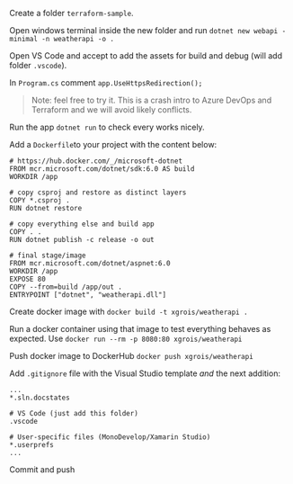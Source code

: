 Create a folder `terraform-sample`.

Open windows terminal inside the new folder and run `dotnet new webapi -minimal -n weatherapi -o .`

Open VS Code and accept to add the assets for build and debug (will add folder `.vscode`).

In `Program.cs` comment `app.UseHttpsRedirection();`

> Note: feel free to try it. This is a crash intro to Azure DevOps and Terraform and we will avoid likely conflicts.

Run the app `dotnet run` to check every works nicely.

Add a `Dockerfile`to your project with the content below:

```
# https://hub.docker.com/_/microsoft-dotnet
FROM mcr.microsoft.com/dotnet/sdk:6.0 AS build
WORKDIR /app

# copy csproj and restore as distinct layers
COPY *.csproj .
RUN dotnet restore

# copy everything else and build app
COPY . .
RUN dotnet publish -c release -o out

# final stage/image
FROM mcr.microsoft.com/dotnet/aspnet:6.0
WORKDIR /app
EXPOSE 80
COPY --from=build /app/out .
ENTRYPOINT ["dotnet", "weatherapi.dll"]
```

Create docker image with `docker build -t xgrois/weatherapi .`

Run a docker container using that image to test everything behaves as expected. Use `docker run --rm -p 8080:80 xgrois/weatherapi`

Push docker image to DockerHub `docker push xgrois/weatherapi`

Add `.gitignore` file with the Visual Studio template _and_ the next addition:

```
...
*.sln.docstates

# VS Code (just add this folder)
.vscode

# User-specific files (MonoDevelop/Xamarin Studio)
*.userprefs
...
```

Commit and push
